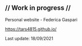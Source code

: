 ## // Work in progress //

Personal website - Federica Gaspari

https://tars4815.github.io/

Last update: 18/09/2021
